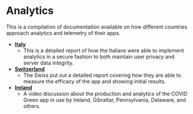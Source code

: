 # Analytics

This is a compilation of documentation available on how different countries approach analytics and telemetry of their apps.

* [**Italy**](https://github.com/immuni-app/immuni-documentation/blob/master/Privacy-Preserving%20Analytics.md) 
    * This is a detailed report of how the Italians were able to implement analytics in a secure fashion to both maintain user privacy and server data integrity.
* [**Switzerland**](https://github.com/digitalepidemiologylab/swisscovid_efficacy/blob/master/SwissCovid_efficacy_MS.pdf)
    * The Swiss put out a detailed report covering how they are able to measure the efficacy of the app and showing initial results.
* [**Ireland**](https://www.youtube.com/watch?v=j0weRzYIsnM&list=PLLUsXRAaict7U00sMcwdLWwPPfRwpnMs5&index=4)
    * A video discussion about the production and analytics of the COVID Green app in use by Ireland, Gibraltar, Pennsylvania, Delaware, and others.
